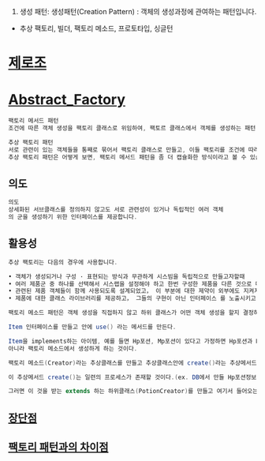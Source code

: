 1. 생성 패턴: 생성패턴(Creation Pattern) : 객체의 생성과정에 관여하는 패턴입니다.
* 추상 팩토리, 빌더, 팩토리 메소드, 프로토타입, 싱글턴

# [제로조](https://www.zerocho.com/category/JavaScript/post/57b9692ae492d01700b0b75a)

# [Abstract_Factory](https://victorydntmd.tistory.com/300)
```java
팩토리 메서드 패턴
조건에 따른 객체 생성을 팩토리 클래스로 위임하여, 팩토르 클래스에서 객체를 생성하는 패턴 ( 링크 )

추상 팩토리 패턴
서로 관련이 있는 객체들을 통째로 묶어서 팩토리 클래스로 만들고, 이들 팩토리를 조건에 따라 생성하도록 다시 팩토리를 만들어서 객체를 생성하는 패턴
추상 팩토리 패턴은 어떻게 보면, 팩토리 메서드 패턴을 좀 더 캡슐화한 방식이라고 볼 수 있습니다.
```

## 의도
```java
의도
상세화된 서브클래스를 정의하지 않고도 서로 관련성이 있거나 독립적인 여러 객체
의 군을 생성하기 위한 인터페이스를 제공합니다. 

```

## 활용성
```java
추상 팩토리는 다음의 경우에 사용합니다.

• 객체가 생성되거나 구성 · 표현되는 방식과 무관하게 시스빔을 독립적으로 만들고자할때
• 여러 제품군 중 하나를 선택해서 시스랩을 설정해야 하고 한번 구성한 제품을 다른 것으로 대체할 수 있을 때
• 관련된 제품 객체들이 함께 사용되도록 설계되었고， 이 부분에 대한 제약이 외부에도 지켜지도록 하고 싶을 때
• 제품에 대한 클래스 라이브러리를 제공하고， 그들의 구현이 아닌 인터페이스 를 노출시키고 싶을 때 
```


```JAVA
팩토리 메소드 패턴은 객체 생성을 직접하지 않고 하위 클래스가 어떤 객체 생성을 할지 결정하도록 위임하는 디자인 패턴이다.

Item 인터페이스를 만들고 안에 use() 라는 메서드를 만든다.

Item을 implements하는 아이템, 예를 들면 Hp포션, Mp포션이 있다고 가정하면 Hp포션과 Mp포션을 직접 생성하는 것이
아니라 팩토리 메소드에서 생성하게 하는 것이다.

팩토리 메소드(Creator)라는 추상클래스를 만들고 추상클래스안에 create()라는 추상메서드를 만든다.

이 추상메서드 create()는 일련의 프로세스가 존재할 것이다.(ex. DB에서 만들 Hp포션정보 획득->객체 생성->객체 생성 로그 저장)

그러면 이 것을 받는 extends 하는 하위클래스(PotionCreator)를 만들고 여기서 들어오는 인자(String)로 알맞은 객체를 생성한다. 

```

## [장단점](https://beomseok95.tistory.com/246)


## [팩토리 패턴과의 차이점](https://gyrfalcon.tistory.com/entry/Factory-Method-%ED%8C%A8%ED%84%B4%EA%B3%BC-Abstract-Factory-%ED%8C%A8%ED%84%B4%EC%9D%98-%EC%B0%A8%EC%9D%B4%EC%A0%90)


